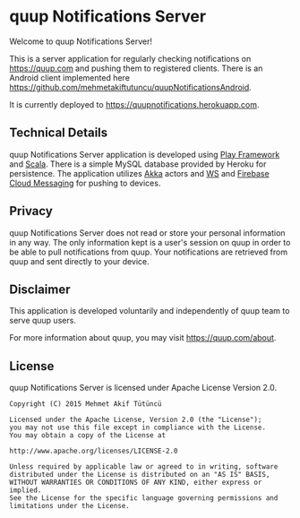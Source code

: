 quup Notifications Server
=================================

Welcome to quup Notifications Server!

This is a server application for regularly checking notifications on https://quup.com and pushing them to registered clients. There is an Android client implemented here https://github.com/mehmetakiftutuncu/quupNotificationsAndroid.

It is currently deployed to https://quupnotifications.herokuapp.com.

Technical Details
--------------
quup Notifications Server application is developed using [Play Framework](https://www.playframework.com/) and [Scala](http://www.scala-lang.org/). There is a simple MySQL database provided by Heroku for persistence. The application utilizes [Akka](http://akka.io/) actors and [WS](https://www.playframework.com/documentation/latest/ScalaWS) and [Firebase Cloud Messaging](https://firebase.google.com/docs/cloud-messaging) for pushing to devices.

Privacy
--------------
quup Notifications Server does not read or store your personal information in any way. The only information kept is a user's session on quup in order to be able to pull notifications from quup. Your notifications are retrieved from quup and sent directly to your device.

Disclaimer
--------------
This application is developed voluntarily and independently of quup team to serve quup users.

For more information about quup, you may visit https://quup.com/about.

License
--------------
quup Notifications Server is licensed under Apache License Version 2.0.

```
Copyright (C) 2015 Mehmet Akif Tütüncü

Licensed under the Apache License, Version 2.0 (the "License");
you may not use this file except in compliance with the License.
You may obtain a copy of the License at

http://www.apache.org/licenses/LICENSE-2.0

Unless required by applicable law or agreed to in writing, software
distributed under the License is distributed on an "AS IS" BASIS,
WITHOUT WARRANTIES OR CONDITIONS OF ANY KIND, either express or implied.
See the License for the specific language governing permissions and
limitations under the License.
```
